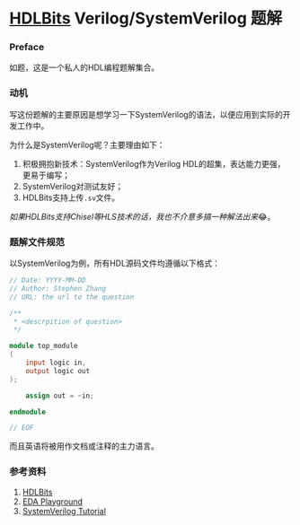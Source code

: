 # [HDLBits](https://hdlbits.01xz.net/wiki/Main_Page) Verilog/SystemVerilog 题解

### Preface

如题，这是一个私人的HDL编程题解集合。

### 动机

写这份题解的主要原因是想学习一下SystemVerilog的语法，以便应用到实际的开发工作中。

为什么是SystemVerilog呢？主要理由如下：

1. 积极拥抱新技术：SystemVerilog作为Verilog HDL的超集，表达能力更强，更易于编写；
2. SystemVerilog对测试友好；
3. HDLBits支持上传`.sv`文件。

*如果HDLBits支持Chisel等HLS技术的话，我也不介意多搞一种解法出来*:joy:。

### 题解文件规范

以SystemVerilog为例，所有HDL源码文件均遵循以下格式：

```verilog
// Date: YYYY-MM-DD
// Author: Stephen Zhang
// URL: the url to the question

/**
 * <descrpition of question>
 */

module top_module
(
    input logic in,
    output logic out
);

    assign out = ~in;

endmodule

// EOF
```

而且英语将被用作文档或注释的主力语言。

### 参考资料

1. [HDLBits](https://hdlbits.01xz.net/wiki/Main_Page)
2. [EDA Playground](https://www.edaplayground.com/home)
3. [SystemVerilog Tutorial](https://verificationguide.com/systemverilog/systemverilog-tutorial/)
